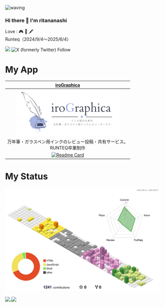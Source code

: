 ![waving](https://capsule-render.vercel.app/api?type=waving&height=200&color=gradient)  
### Hi there 👋 I'm ritananashi
Love : 🎮 🍵 🖋️  
Runteq（2024/9/4～2025/6/4） 
  
![](https://komarev.com/ghpvc/?username=ritananashi&style=for-the-badge) ![X (formerly Twitter) Follow](https://img.shields.io/twitter/follow/96296r?style=for-the-badge&logo=x)
# My App  
|[iroGraphica](https://irographica.com/)|
| :---: |
| ![](images/mbile_logo.png) |
| 万年筆・ガラスペン用インクのレビュー投稿・共有サービス。<br>RUNTEQ卒業制作 |
| [![Readme Card](https://github-readme-stats.vercel.app/api/pin/?username=ritananashi&repo=irographica)](https://github.com/anuraghazra/github-readme-stats) |

# My Status  
![](profile-3d-contrib/profile-season-animate.svg)  
  
<a href="https://github.com/anuraghazra/github-readme-stats">
  <img height=200 align="center" src="https://github-readme-stats.vercel.app/api?username=ritananashi&show_icons=true" />
</a>
<a href="https://github.com/anuraghazra/convoychat">
  <img height=200 align="center" src="https://github-readme-stats.vercel.app/api/top-langs/?username=ritananashi&layout=compact&langs_count=8&card_width=320" />
</a>
